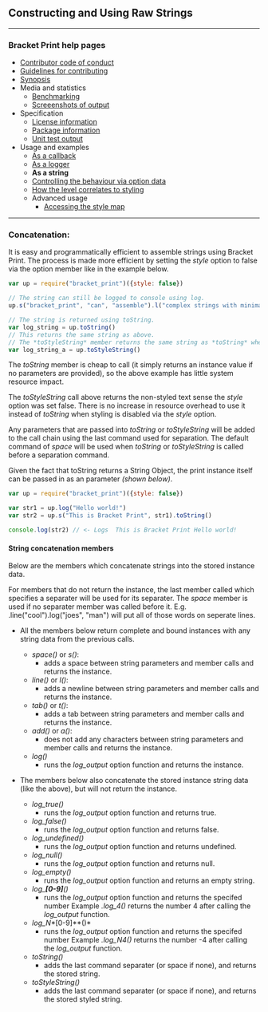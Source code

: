 ## Constructing and Using Raw Strings

---
### Bracket Print help pages
* [Contributor code of conduct](https://github.com/restarian/bracket_print/blob/master/docs/contributor_code_of_conduct.md)
* [Guidelines for contributing](https://github.com/restarian/bracket_print/blob/master/docs/guidelines_for_contributing.md)
* [Synopsis](https://github.com/restarian/bracket_print/blob/master/docs/synopsis.md)
* Media and statistics
  * [Benchmarking](https://github.com/restarian/bracket_print/blob/master/docs/media_and_statistics/benchmarking.md)
  * [Screeenshots of output](https://github.com/restarian/bracket_print/blob/master/docs/media_and_statistics/screeenshots_of_output.md)
* Specification
  * [License information](https://github.com/restarian/bracket_print/blob/master/docs/specification/license_information.md)
  * [Package information](https://github.com/restarian/bracket_print/blob/master/docs/specification/package_information.md)
  * [Unit test output](https://github.com/restarian/bracket_print/blob/master/docs/specification/unit_test_output.md)
* Usage and examples
  * [As a callback](https://github.com/restarian/bracket_print/blob/master/docs/usage_and_examples/as_a_callback.md)
  * [As a logger](https://github.com/restarian/bracket_print/blob/master/docs/usage_and_examples/as_a_logger.md)
  * **As a string**
  * [Controlling the behaviour via option data](https://github.com/restarian/bracket_print/blob/master/docs/usage_and_examples/controlling_the_behaviour_via_option_data.md)
  * [How the level correlates to styling](https://github.com/restarian/bracket_print/blob/master/docs/usage_and_examples/how_the_level_correlates_to_styling.md)
  * Advanced usage
    * [Accessing the style map](https://github.com/restarian/bracket_print/blob/master/docs/usage_and_examples/advanced_usage/accessing_the_style_map.md)

---

### Concatenation:
It is easy and programmatically efficient to assemble strings using Bracket Print. The process is made more efficient by setting the *style* option to false via the option member like in the example below. 

```javascript
var up = require("bracket_print")({style: false})

// The string can still be logged to console using log.
up.s("bracket_print", "can", "assemble").l("complex strings with minimal effort.", "This will make logging more pleasant").log()

// The string is returned using toString.
var log_string = up.toString()
// This returns the same string as above.
// The *toStyleString* member returns the same string as *toString* when the *style* option is false.
var log_string_a = up.toStyleString()

```

The *toString* member is cheap to call (it simply returns an instance value if no parameters are provided), so the above example has little system resource impact.

The *toStyleString* call above returns the non-styled text sense the *style* option was set false. There is no increase in resource overhead to use it instead of *toString* when styling is disabled via the *style* option.

Any parameters that are passed into *toString* or *toStyleString* will be added to the call chain using the last command used for separation. The default command of *space* will be used when *toString* or *toStyleString* is called before a separation command.

Given the fact that toString returns a String Object, the print instance itself can be passed in as an parameter *(shown below)*.

```javascript
var up = require("bracket_print")({style: false})

var str1 = up.log("Hello world!")
var str2 = up.s("This is Bracket Print", str1).toString()

console.log(str2) // <- Logs  This is Bracket Print Hello world!

```

#### String concatenation members

Below are the members which concatenate strings into the stored instance data. 

For members that do not return the instance, the last member called which specifies a separater will be used for its separater. The *space* member is used if no separater member was called before it. E.g. .line("cool").log("joes", "man") will put all of those words on seperate lines.

* All the members below return complete and bound instances with any string data from the previous calls.
	* *space()* or *s()*:
		* adds a space between string parameters and member calls and returns the instance.
	* *line()* or *l()*:
		* adds a newline between string parameters and member calls and returns the instance.
	* *tab()* or *t()*:
		* adds a tab between string parameters and member calls and returns the instance.
	* *add()* or *a()*:
		* does not add any characters between string parameters and member calls and returns the instance.
	* *log()*
		* runs the *log_output* option function and returns the instance.

* The members below also concatenate the stored instance string data (like the above), but will not return the instance. 
	* *log_true()*
		* runs the *log_output* option function and returns true.
	* *log_false()*
		* runs the *log_output* option function and returns false.
	* *log_undefined()*
		* runs the *log_output* option function and returns undefined.
	* *log_null()*
		* runs the *log_output* option function and returns null.
	* *log_empty()*
		* runs the *log_output* option function and returns an empty string.
	* *log_**[0-9]**()*
		* runs the *log_output* option function and returns the specifed number Example *.log_4()* returns the number 4 after calling the *log_output* function.
	* *log_N**[0-9]**()*
		* runs the *log_output* option function and returns the specifed number Example *.log_N4()* returns the number -4 after calling the *log_output* function.
	* *toString()*
		* adds the last command separater (or space if none), and returns the stored string. 
	* *toStyleString()*
		* adds the last command separater (or space if none), and returns the stored styled string. 
